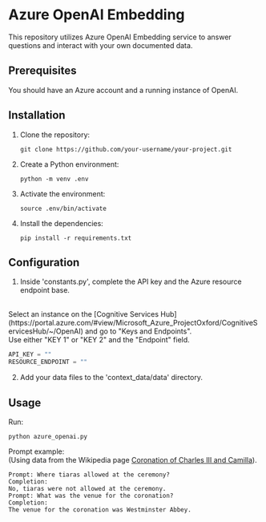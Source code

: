 # Azure OpenAI Embedding

This repository utilizes Azure OpenAI Embedding service to answer questions and interact with your own documented data. 

## Prerequisites
You should have an Azure account and a running instance of OpenAI.

## Installation

1. Clone the repository:

   ```shell
   git clone https://github.com/your-username/your-project.git
   ```

2. Create a Python environment:

   ```shell
   python -m venv .env
   ```

3. Activate the environment:

   ```shell
   source .env/bin/activate
   ```

4. Install the dependencies:

   ```shell
   pip install -r requirements.txt
   ```

## Configuration

1. Inside 'constants.py', complete the API key and the Azure resource endpoint base.
<br>
Select an instance on the [Cognitive Services Hub](https://portal.azure.com/#view/Microsoft_Azure_ProjectOxford/CognitiveServicesHub/~/OpenAI) and go to "Keys and Endpoints".
<br>
Use either "KEY 1" or "KEY 2" and the "Endpoint" field.

   ```python
   API_KEY = ""
   RESOURCE_ENDPOINT = ""
   ```
2. Add your data files to the 'context_data/data' directory.


## Usage

Run:

```shell
python azure_openai.py
```

Prompt example:
<br> 
(Using data from the Wikipedia page [Coronation of Charles III and Camilla](https://en.wikipedia.org/wiki/Coronation_of_Charles_III_and_Camilla)).
```shell
Prompt: Where tiaras allowed at the ceremony?
Completion: 
No, tiaras were not allowed at the ceremony.
Prompt: What was the venue for the coronation?
Completion: 
The venue for the coronation was Westminster Abbey.
```

